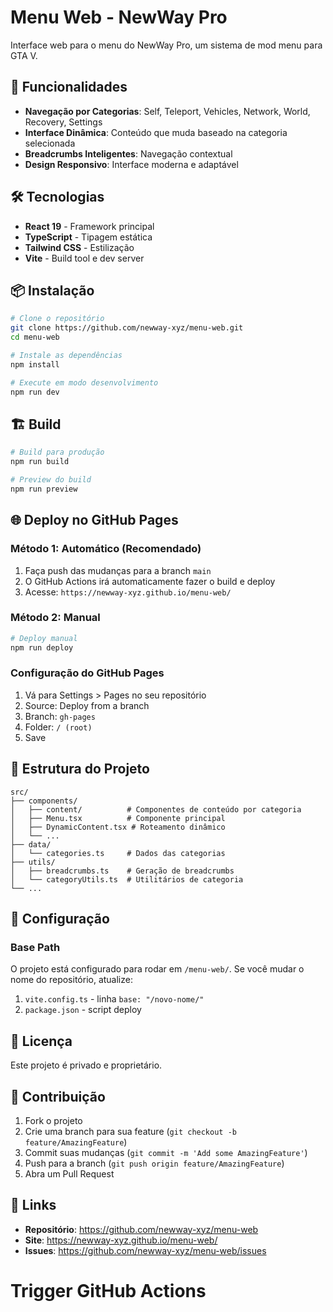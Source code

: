 # Menu Web - NewWay Pro

Interface web para o menu do NewWay Pro, um sistema de mod menu para GTA V.

## 🚀 Funcionalidades

- **Navegação por Categorias**: Self, Teleport, Vehicles, Network, World, Recovery, Settings
- **Interface Dinâmica**: Conteúdo que muda baseado na categoria selecionada
- **Breadcrumbs Inteligentes**: Navegação contextual
- **Design Responsivo**: Interface moderna e adaptável

## 🛠️ Tecnologias

- **React 19** - Framework principal
- **TypeScript** - Tipagem estática
- **Tailwind CSS** - Estilização
- **Vite** - Build tool e dev server

## 📦 Instalação

```bash
# Clone o repositório
git clone https://github.com/newway-xyz/menu-web.git
cd menu-web

# Instale as dependências
npm install

# Execute em modo desenvolvimento
npm run dev
```

## 🏗️ Build

```bash
# Build para produção
npm run build

# Preview do build
npm run preview
```

## 🌐 Deploy no GitHub Pages

### Método 1: Automático (Recomendado)

1. Faça push das mudanças para a branch `main`
2. O GitHub Actions irá automaticamente fazer o build e deploy
3. Acesse: `https://newway-xyz.github.io/menu-web/`

### Método 2: Manual

```bash
# Deploy manual
npm run deploy
```

### Configuração do GitHub Pages

1. Vá para Settings > Pages no seu repositório
2. Source: Deploy from a branch
3. Branch: `gh-pages`
4. Folder: `/ (root)`
5. Save

## 📁 Estrutura do Projeto

```
src/
├── components/
│   ├── content/          # Componentes de conteúdo por categoria
│   ├── Menu.tsx          # Componente principal
│   ├── DynamicContent.tsx # Roteamento dinâmico
│   └── ...
├── data/
│   └── categories.ts     # Dados das categorias
├── utils/
│   ├── breadcrumbs.ts    # Geração de breadcrumbs
│   └── categoryUtils.ts  # Utilitários de categoria
└── ...
```

## 🔧 Configuração

### Base Path

O projeto está configurado para rodar em `/menu-web/`. Se você mudar o nome do repositório, atualize:

1. `vite.config.ts` - linha `base: "/novo-nome/"`
2. `package.json` - script deploy

## 📝 Licença

Este projeto é privado e proprietário.

## 🤝 Contribuição

1. Fork o projeto
2. Crie uma branch para sua feature (`git checkout -b feature/AmazingFeature`)
3. Commit suas mudanças (`git commit -m 'Add some AmazingFeature'`)
4. Push para a branch (`git push origin feature/AmazingFeature`)
5. Abra um Pull Request

## 🔗 Links

- **Repositório**: https://github.com/newway-xyz/menu-web
- **Site**: https://newway-xyz.github.io/menu-web/
- **Issues**: https://github.com/newway-xyz/menu-web/issues
# Trigger GitHub Actions
